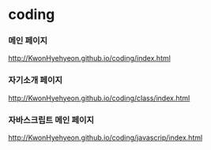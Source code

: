 # coding

### 메인 페이지
http://KwonHyehyeon.github.io/coding/index.html 

### 자기소개 페이지
http://KwonHyehyeon.github.io/coding/class/index.html

### 자바스크립트 메인 페이지
http://KwonHyehyeon.github.io/coding/javascrip/index.html
